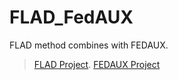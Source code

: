 # FLAD_FedAUX
FLAD method combines with FEDAUX.  

>  [FLAD Project]([https://pages.github.com/](https://github.com/doriguzzi/flad-federated-learning-ddos)).
>  [FEDAUX Project](https://github.com/fedl-repo/fedaux)

